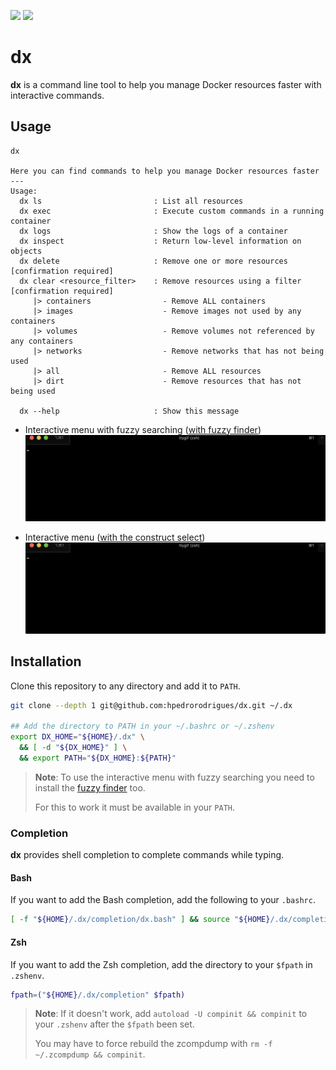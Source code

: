 [![][github-action-badge]][github-action-dx]
[![][written-in-badge]][shell-code-dx]

# dx

**dx** is a command line tool to help you manage Docker resources faster with
interactive commands.

## Usage

```
dx

Here you can find commands to help you manage Docker resources faster
---
Usage:
  dx ls                         : List all resources
  dx exec                       : Execute custom commands in a running container
  dx logs                       : Show the logs of a container
  dx inspect                    : Return low-level information on objects
  dx delete                     : Remove one or more resources     [confirmation required]
  dx clear <resource_filter>    : Remove resources using a filter  [confirmation required]
     |> containers                - Remove ALL containers
     |> images                    - Remove images not used by any containers
     |> volumes                   - Remove volumes not referenced by any containers
     |> networks                  - Remove networks that has not being used
     |> all                       - Remove ALL resources
     |> dirt                      - Remove resources that has not being used

  dx --help                     : Show this message
```

- Interactive menu with fuzzy searching ([with fuzzy finder][fzf])
![Demo Interactive GIF][exec-interactive-gif]

- Interactive menu ([with the construct select][select])
![Demo Non Interactive GIF][exec-gif]

## Installation

Clone this repository to any directory and add it to `PATH`.

```bash
git clone --depth 1 git@github.com:hpedrorodrigues/dx.git ~/.dx

## Add the directory to PATH in your ~/.bashrc or ~/.zshenv
export DX_HOME="${HOME}/.dx" \
  && [ -d "${DX_HOME}" ] \
  && export PATH="${DX_HOME}:${PATH}"
```

> **Note**: To use the interactive menu with fuzzy searching you need to install
> the [fuzzy finder][fzf] too.
>
> For this to work it must be available in your `PATH`.

### Completion

**dx** provides shell completion to complete commands while typing.

#### Bash

If you want to add the Bash completion, add the following to your `.bashrc`.

```bash
[ -f "${HOME}/.dx/completion/dx.bash" ] && source "${HOME}/.dx/completion/dx.bash"
```

#### Zsh

If you want to add the Zsh completion, add the directory to your `$fpath`
in `.zshenv`.

```bash
fpath=("${HOME}/.dx/completion" $fpath)
```

> **Note**: If it doesn't work, add `autoload -U compinit && compinit` to your
> `.zshenv` after the `$fpath` been set.
>
> You may have to force rebuild the zcompdump with `rm -f ~/.zcompdump && compinit`.


[github-action-badge]: https://github.com/hpedrorodrigues/dx/workflows/DX%20Actions/badge.svg
[github-action-dx]: https://github.com/hpedrorodrigues/dx/actions

[written-in-badge]: https://img.shields.io/badge/Written%20in-bash-ff69b4.svg
[shell-code-dx]: https://github.com/hpedrorodrigues/dx/search?l=shell

[fzf]: https://github.com/junegunn/fzf
[select]: https://www.gnu.org/software/bash/manual/bash.html#Conditional-Constructs

[exec-gif]: images/exec.gif
[exec-interactive-gif]: images/exec-interactive.gif
